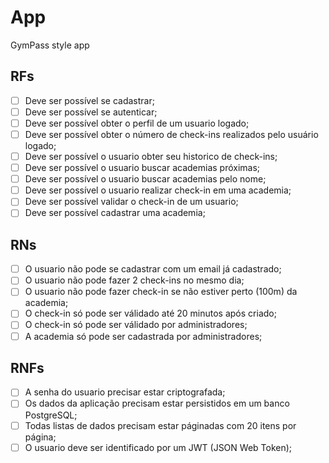 # App

GymPass style app

## RFs

- [ ] Deve ser possível se cadastrar;
- [ ] Deve ser possível se autenticar;
- [ ] Deve ser possível obter o perfil de um usuario logado;
- [ ] Deve ser possível obter o número de check-ins realizados pelo usuário logado;
- [ ] Deve ser possível o usuario obter seu historico de check-ins;
- [ ] Deve ser possível o usuario buscar academias próximas;
- [ ] Deve ser possível o usuario buscar academias pelo nome;
- [ ] Deve ser possível o usuario realizar check-in em uma academia;
- [ ] Deve ser possível validar o check-in de um usuario;
- [ ] Deve ser possível cadastrar uma academia;

## RNs

- [ ] O usuario não pode se cadastrar com um email já cadastrado;
- [ ] O usuario não pode fazer 2 check-ins no mesmo dia;
- [ ] O usuario não pode fazer check-in se não estiver perto (100m) da academia;
- [ ] O check-in só pode ser válidado até 20 minutos após criado;
- [ ] O check-in só pode ser válidado por administradores;
- [ ] A academia só pode ser cadastrada por administradores;

## RNFs

- [ ] A senha do usuario precisar estar criptografada;
- [ ] Os dados da aplicação precisam estar persistidos em um banco PostgreSQL;
- [ ] Todas listas de dados precisam estar páginadas com 20 itens por página;
- [ ] O usuario deve ser identificado por um JWT (JSON Web Token);
